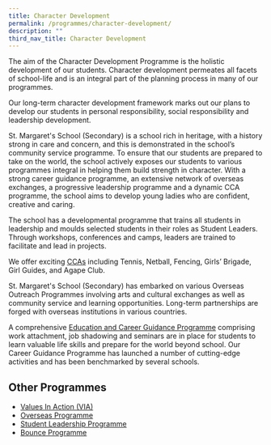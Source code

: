 ```yaml
---
title: Character Development
permalink: /programmes/character-development/
description: ""
third_nav_title: Character Development
---
```

The aim of the Character Development Programme is the holistic development of our students. Character development permeates all facets of school-life and is an integral part of the planning process in many of our programmes.

Our long-term character development framework marks out our plans to develop our students in personal responsibility, social responsibility and leadership development.

St. Margaret's School (Secondary) is a school rich in heritage, with a history strong in care and concern, and this is demonstrated in the school’s community service programme. To ensure that our students are prepared to take on the world, the school actively exposes our students to various programmes integral in helping them build strength in character. With a strong career guidance programme, an extensive network of overseas exchanges, a progressive leadership programme and a dynamic CCA programme, the school aims to develop young ladies who are confident, creative and caring.  
  

The school has a developmental programme that trains all students in leadership and moulds selected students in their roles as Student Leaders. Through workshops, conferences and camps, leaders are trained to facilitate and lead in projects.

We offer exciting [CCAs](https://stmargaretssec.moe.edu.sg/programmes/ccas) including Tennis, Netball, Fencing, Girls’ Brigade, Girl Guides, and Agape Club.

St. Margaret's School (Secondary) has embarked on various Overseas Outreach Programmes involving arts and cultural exchanges as well as community service and learning opportunities. Long-term partnerships are forged with overseas institutions in various countries.  
  

A comprehensive [Education and Career Guidance Programme](https://stmargaretssec.moe.edu.sg/programmes/education-and-career-guidance) comprising work attachment, job shadowing and seminars are in place for students to learn valuable life skills and prepare for the world beyond school. Our Career Guidance Programme has launched a number of cutting-edge activities and has been benchmarked by several schools.

Other Programmes
----------------

*   [Values In Action (VIA)](https://stmargaretssec-moe-edu-sg-admin.cwp.sg/programmes/character-development/values-in-action-via)
*   [Overseas Programme](https://stmargaretssec-moe-edu-sg-admin.cwp.sg/programmes/character-development/overseas-programme)
*   [Student Leadership Programme](https://stmargaretssec-moe-edu-sg-admin.cwp.sg/programmes/character-development/student-leadership-programme)
*   [Bounce Programme](https://stmargaretssec-moe-edu-sg-admin.cwp.sg/programmes/character-development/bounce-programme)